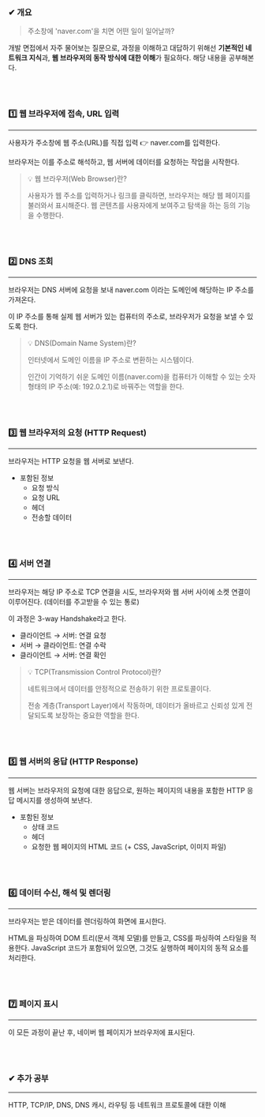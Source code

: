 ### ✔ 개요 
> 주소창에 'naver.com'을 치면 어떤 일이 일어날까?

개발 면접에서 자주 물어보는 질문으로, 과정을 이해하고 대답하기 위해선
**기본적인 네트워크 지식**과,
**웹 브라우저의 동작 방식에 대한 이해**가 필요하다.
해당 내용을 공부해본다.

<br>
<br>

### 1️⃣ 웹 브라우저에 접속, URL 입력

---
사용자가 주소창에 웹 주소(URL)를 직접 입력 👉 naver.com를 입력한다.

브라우저는 이를 주소로 해석하고, 웹 서버에 데이터를 요청하는 작업을 시작한다.


> 💡 웹 브라우저(Web Browser)란?
> 
> 사용자가 웹 주소를 입력하거나 링크를 클릭하면, 
> 브라우저는 해당 웹 페이지를 불러와서 표시해준다.
> 웹 콘텐츠를 사용자에게 보여주고 탐색을 하는 등의 기능을 수행한다.

<br>
<br>

### 2️⃣ DNS 조회

---
브라우저는 DNS 서버에 요청을 보내 naver.com 이라는 도메인에 해당하는 IP 주소를 가져온다.

이 IP 주소를 통해 실제 웹 서버가 있는 컴퓨터의 주소로, 브라우저가 요청을 보낼 수 있도록 한다.


> 💡 DNS(Domain Name System)란?
>
> 인터넷에서 도메인 이름을 IP 주소로 변환하는 시스템이다.
> 
> 인간이 기억하기 쉬운 도메인 이름(naver.com)을 컴퓨터가 이해할 수 있는 숫자 형태의 IP 주소(예: 192.0.2.1)로 바꿔주는 역할을 한다.

<br>
<br>

### 3️⃣ 웹 브라우저의 요청 (HTTP Request)

---
브라우저는 HTTP 요청을 웹 서버로 보낸다.

- 포함된 정보
  - 요청 방식
  - 요청 URL
  - 헤더
  - 전송할 데이터 

<br>
<br>

### 4️⃣ 서버 연결

---
브라우저는 해당 IP 주소로 TCP 연결을 시도, 브라우저와 웹 서버 사이에 소켓 연결이 이루어진다.
(데이터를 주고받을 수 있는 통로)

이 과정은 3-way Handshake라고 한다.
- 클라이언트 → 서버: 연결 요청
- 서버 → 클라이언트: 연결 수락
- 클라이언트 → 서버: 연결 확인

> 💡 TCP(Transmission Control Protocol)란?
>
> 네트워크에서 데이터를 안정적으로 전송하기 위한 프로토콜이다.
>
> 전송 계층(Transport Layer)에서 작동하며, 데이터가 올바르고 신뢰성 있게 전달되도록 보장하는 중요한 역할을 한다.

<br>
<br>

### 5️⃣ 웹 서버의 응답 (HTTP Response)

---
웹 서버는 브라우저의 요청에 대한 응답으로, 원하는 페이지의 내용을 포함한 HTTP 응답 메시지를 생성하여 보낸다.

- 포함된 정보
    - 상태 코드
    - 헤더
    - 요청한 웹 페이지의 HTML 코드 (+ CSS, JavaScript, 이미지 파일)

<br>
<br>

### 6️⃣ 데이터 수신, 해석 및 렌더링

---
브라우저는 받은 데이터를 렌더링하여 화면에 표시한다. 

HTML을 파싱하여 DOM 트리(문서 객체 모델)를 만들고, 
CSS를 파싱하여 스타일을 적용한다. 
JavaScript 코드가 포함되어 있으면, 
그것도 실행하여 페이지의 동적 요소를 처리한다.

<br>
<br>

### 7️⃣ 페이지 표시

---
이 모든 과정이 끝난 후, 네이버 웹 페이지가 브라우저에 표시된다.

<br>
<br>

### ✔ 추가 공부

---
HTTP, TCP/IP, DNS, DNS 캐시, 라우팅 등 네트워크 프로토콜에 대한 이해